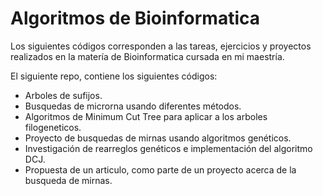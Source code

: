 # Algoritmos de Bioinformatica

Los siguientes códigos corresponden a las tareas, ejercicios y proyectos realizados en la matería de Bioinformatica cursada en mi maestría.

El siguiente repo, contiene los siguientes códigos:

* Arboles de sufijos.
* Busquedas de microrna usando diferentes métodos.
* Algoritmos de Minimum Cut Tree para aplicar a los arboles filogeneticos.
* Proyecto de busquedas de mirnas usando algoritmos genéticos.
* Investigación de rearreglos genéticos e implementación del algoritmo DCJ.
* Propuesta de un articulo, como parte de un proyecto acerca de la busqueda de mirnas.
